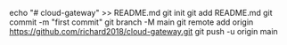 echo "# cloud-gateway" >> README.md
git init
git add README.md
git commit -m "first commit"
git branch -M main
git remote add origin https://github.com/richard2018/cloud-gateway.git
git push -u origin main